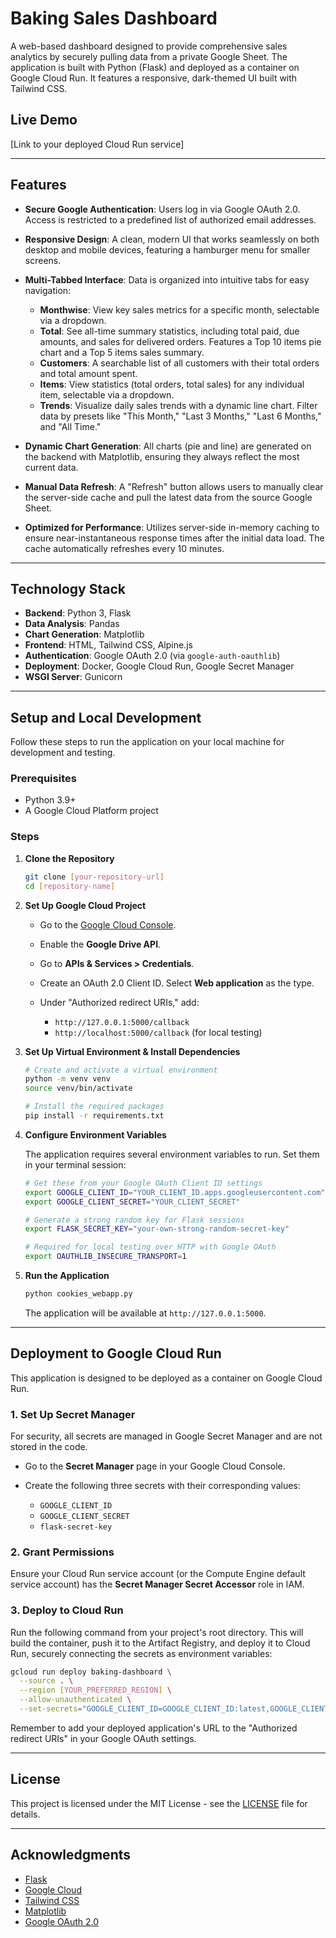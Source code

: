 # Baking Sales Dashboard

A web-based dashboard designed to provide comprehensive sales analytics by securely pulling data from a private Google Sheet. The application is built with Python (Flask) and deployed as a container on Google Cloud Run. It features a responsive, dark-themed UI built with Tailwind CSS.

## Live Demo

\[Link to your deployed Cloud Run service]

---

## Features

* **Secure Google Authentication**: Users log in via Google OAuth 2.0. Access is restricted to a predefined list of authorized email addresses.
* **Responsive Design**: A clean, modern UI that works seamlessly on both desktop and mobile devices, featuring a hamburger menu for smaller screens.
* **Multi-Tabbed Interface**: Data is organized into intuitive tabs for easy navigation:

  * **Monthwise**: View key sales metrics for a specific month, selectable via a dropdown.
  * **Total**: See all-time summary statistics, including total paid, due amounts, and sales for delivered orders. Features a Top 10 items pie chart and a Top 5 items sales summary.
  * **Customers**: A searchable list of all customers with their total orders and total amount spent.
  * **Items**: View statistics (total orders, total sales) for any individual item, selectable via a dropdown.
  * **Trends**: Visualize daily sales trends with a dynamic line chart. Filter data by presets like "This Month," "Last 3 Months," "Last 6 Months," and "All Time."
* **Dynamic Chart Generation**: All charts (pie and line) are generated on the backend with Matplotlib, ensuring they always reflect the most current data.
* **Manual Data Refresh**: A "Refresh" button allows users to manually clear the server-side cache and pull the latest data from the source Google Sheet.
* **Optimized for Performance**: Utilizes server-side in-memory caching to ensure near-instantaneous response times after the initial data load. The cache automatically refreshes every 10 minutes.

---

## Technology Stack

* **Backend**: Python 3, Flask
* **Data Analysis**: Pandas
* **Chart Generation**: Matplotlib
* **Frontend**: HTML, Tailwind CSS, Alpine.js
* **Authentication**: Google OAuth 2.0 (via `google-auth-oauthlib`)
* **Deployment**: Docker, Google Cloud Run, Google Secret Manager
* **WSGI Server**: Gunicorn

---

## Setup and Local Development

Follow these steps to run the application on your local machine for development and testing.

### Prerequisites

* Python 3.9+
* A Google Cloud Platform project

### Steps

1. **Clone the Repository**

   ```bash
   git clone [your-repository-url]
   cd [repository-name]
   ```

2. **Set Up Google Cloud Project**

   * Go to the [Google Cloud Console](https://console.cloud.google.com/).
   * Enable the **Google Drive API**.
   * Go to **APIs & Services > Credentials**.
   * Create an OAuth 2.0 Client ID. Select **Web application** as the type.
   * Under "Authorized redirect URIs," add:

     * `http://127.0.0.1:5000/callback`
     * `http://localhost:5000/callback` (for local testing)

3. **Set Up Virtual Environment & Install Dependencies**

   ```bash
   # Create and activate a virtual environment
   python -m venv venv
   source venv/bin/activate

   # Install the required packages
   pip install -r requirements.txt
   ```

4. **Configure Environment Variables**

   The application requires several environment variables to run. Set them in your terminal session:

   ```bash
   # Get these from your Google OAuth Client ID settings
   export GOOGLE_CLIENT_ID="YOUR_CLIENT_ID.apps.googleusercontent.com"
   export GOOGLE_CLIENT_SECRET="YOUR_CLIENT_SECRET"

   # Generate a strong random key for Flask sessions
   export FLASK_SECRET_KEY="your-own-strong-random-secret-key"

   # Required for local testing over HTTP with Google OAuth
   export OAUTHLIB_INSECURE_TRANSPORT=1
   ```

5. **Run the Application**

   ```bash
   python cookies_webapp.py
   ```

   The application will be available at `http://127.0.0.1:5000`.

---

## Deployment to Google Cloud Run

This application is designed to be deployed as a container on Google Cloud Run.

### 1. Set Up Secret Manager

For security, all secrets are managed in Google Secret Manager and are not stored in the code.

* Go to the **Secret Manager** page in your Google Cloud Console.
* Create the following three secrets with their corresponding values:

  * `GOOGLE_CLIENT_ID`
  * `GOOGLE_CLIENT_SECRET`
  * `flask-secret-key`

### 2. Grant Permissions

Ensure your Cloud Run service account (or the Compute Engine default service account) has the **Secret Manager Secret Accessor** role in IAM.

### 3. Deploy to Cloud Run

Run the following command from your project's root directory. This will build the container, push it to the Artifact Registry, and deploy it to Cloud Run, securely connecting the secrets as environment variables:

```bash
gcloud run deploy baking-dashboard \
  --source . \
  --region [YOUR_PREFERRED_REGION] \
  --allow-unauthenticated \
  --set-secrets="GOOGLE_CLIENT_ID=GOOGLE_CLIENT_ID:latest,GOOGLE_CLIENT_SECRET=GOOGLE_CLIENT_SECRET:latest,FLASK_SECRET_KEY=flask-secret-key:latest"
```

Remember to add your deployed application's URL to the "Authorized redirect URIs" in your Google OAuth settings.

---

## License

This project is licensed under the MIT License - see the [LICENSE](LICENSE) file for details.

---

## Acknowledgments

* [Flask](https://flask.palletsprojects.com/)
* [Google Cloud](https://cloud.google.com/)
* [Tailwind CSS](https://tailwindcss.com/)
* [Matplotlib](https://matplotlib.org/)
* [Google OAuth 2.0](https://developers.google.com/identity/protocols/oauth2)

